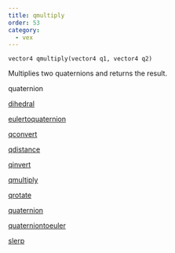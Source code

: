 ```yaml
---
title: qmultiply
order: 53
category:
  - vex
---
```


`vector4 qmultiply(vector4 q1, vector4 q2)`

Multiplies two quaternions and returns the result.


quaternion

[dihedral](dihedral.html)

[eulertoquaternion](eulertoquaternion.html)

[qconvert](qconvert.html)

[qdistance](qdistance.html)

[qinvert](qinvert.html)

[qmultiply](qmultiply.html)

[qrotate](qrotate.html)

[quaternion](quaternion.html)

[quaterniontoeuler](quaterniontoeuler.html)

[slerp](slerp.html)
